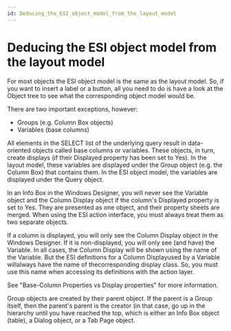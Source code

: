 ```yaml
---
id: Deducing_the_ESI_object_model_from_the_layout_model
---
```


# Deducing the ESI object model from the layout model

For most objects the ESI object model is the same as the layout model. So, if you want to insert a label or a button, all you need to do is have a look at the Object tree to see what the corresponding object model would be.

There are two important exceptions, however:

- Groups (e.g. Column Box objects)
- Variables (base columns)

All elements in the SELECT list of the underlying query result in data-oriented objects called base columns or variables. These objects, in turn, create displays (if their Displayed property has been set to Yes). In the layout model, these variables are displayed under the Group object (e.g. the Column Box) that contains them. In the ESI object model, the variables are displayed under the Query object.

In an Info Box in the Windows Designer, you will never see the Variable object and the Column Display object if the column's Displayed property is set to Yes. They are presented as one object, and their property sheets are merged. When using the ESI action interface, you must always treat them as two separate objects.

If a column is displayed, you will only see the Column Display object in the Windows Designer. If it is non-displayed, you will only see (and have) the Variable. In all cases, the Column Display will be shown using the name of the Variable. But the ESI definitions for a Column Displayused by a Variable willalways have the name of thecorresponding display class. So, you must use this name when accessing its definitions with the action layer.

See "Base-Column Properties vs Display properties" for more information.

Group objects are created by their parent object. If the parent is a Group itself, then the parent's parent is the creator (in that case, go up in the hierarchy until you have reached the top, which is either an Info Box object (table), a Dialog object, or a Tab Page object.